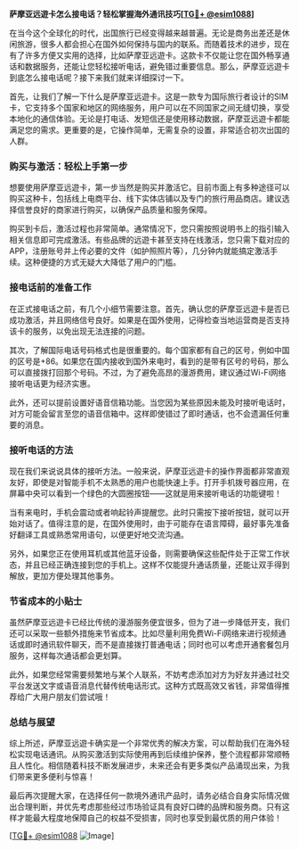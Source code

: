 **萨摩亚远遊卡怎么接电话？轻松掌握海外通讯技巧[[TG💪+ @esim1088](https://t.me/s/esim1088)]**

在当今这个全球化的时代，出国旅行已经变得越来越普遍。无论是商务出差还是休闲旅游，很多人都会担心在国外如何保持与国内的联系。而随着技术的进步，现在有了许多方便又实用的选择，比如萨摩亚远遊卡。这款卡不仅能让您在国外畅享通话和数据服务，还能让您轻松接听电话，避免错过重要信息。那么，萨摩亚远遊卡到底怎么接电话呢？接下来我们就来详细探讨一下。

首先，让我们了解一下什么是萨摩亚远遊卡。这是一款专为国际旅行者设计的SIM卡，它支持多个国家和地区的网络服务，用户可以在不同国家之间无缝切换，享受本地化的通信体验。无论是打电话、发短信还是使用移动数据，萨摩亚远遊卡都能满足您的需求。更重要的是，它操作简单，无需复杂的设置，非常适合初次出国的人群。

### **购买与激活：轻松上手第一步**

想要使用萨摩亚远遊卡，第一步当然是购买并激活它。目前市面上有多种途径可以购买这种卡，包括线上电商平台、线下实体店铺以及专门的旅行用品商店。建议选择信誉良好的商家进行购买，以确保产品质量和服务保障。

购买到卡后，激活过程也非常简单。通常情况下，您只需按照说明书上的指引输入相关信息即可完成激活。有些品牌的远遊卡甚至支持在线激活，您只需下载对应的APP，注册账号并上传必要的文件（如护照照片等），几分钟内就能搞定激活手续。这种便捷的方式无疑大大降低了用户的门槛。

### **接电话前的准备工作**

在正式接电话之前，有几个小细节需要注意。首先，确认您的萨摩亚远遊卡是否已成功激活，并且网络信号良好。如果是在国外使用，记得检查当地运营商是否支持该卡的服务，以免出现无法连接的问题。

其次，了解国际电话号码格式也是很重要的。每个国家都有自己的区号，例如中国的区号是+86。如果您在国内接收到国外来电时，看到的是带有区号的号码，那么可以直接拨打回那个号码。不过，为了避免高昂的漫游费用，建议通过Wi-Fi网络接听电话更为经济实惠。

此外，还可以提前设置好语音信箱功能。当您因为某些原因未能及时接听电话时，对方可能会留言至您的语音信箱中。这样即使错过了即时通话，也不会遗漏任何重要的消息。

### **接听电话的方法**

现在我们来说说具体的接听方法。一般来说，萨摩亚远遊卡的操作界面都非常直观友好，即使是对智能手机不太熟悉的用户也能快速上手。打开手机拨号器应用，在屏幕中央可以看到一个绿色的大圆圈按钮——这就是用来接听电话的功能键啦！

当有来电时，手机会震动或者响起铃声提醒您。此时只需按下接听按钮，就可以开始对话了。值得注意的是，在国外使用时，由于可能存在语言障碍，最好事先准备好翻译工具或熟悉常用语句，以便更好地交流沟通。

另外，如果您正在使用耳机或其他蓝牙设备，则需要确保这些配件处于正常工作状态，并且已经正确连接到您的手机上。这样不仅能提升通话质量，还能让双手得到解放，更加方便处理其他事务。

### **节省成本的小贴士**

虽然萨摩亚远遊卡已经比传统的漫游服务便宜很多，但为了进一步降低开支，我们还可以采取一些额外措施来节省成本。比如尽量利用免费Wi-Fi网络来进行视频通话或即时通讯软件聊天，而不是直接拨打普通电话；同时也可以考虑开通套餐包月服务，这样每次通话都会更划算。

此外，如果您经常需要频繁地与某个人联系，不妨考虑添加对方为好友并通过社交平台发送文字或语音消息代替传统电话形式。这种方式既高效又省钱，非常值得推荐给广大用户朋友们尝试哦！

### **总结与展望**

综上所述，萨摩亚远遊卡确实是一个非常优秀的解决方案，可以帮助我们在海外轻松实现电话通讯。从购买激活到实际使用再到后续维护保养，整个流程都非常顺畅且人性化。相信随着科技不断发展进步，未来还会有更多类似产品涌现出来，为我们带来更多便利与惊喜！

最后再次提醒大家，在选择任何一款境外通讯产品时，请务必结合自身实际情况做出合理判断，并优先考虑那些经过市场验证具有良好口碑的品牌和服务商。只有这样才能最大程度地保障自己的权益不受损害，同时也享受到最优质的用户体验！

[[TG💪+ @esim1088](https://t.me/s/esim1088) ![Image](https://i.postimg.cc/4NQfJmqS/Snipaste-2025-05-13-00-14-12.png)]